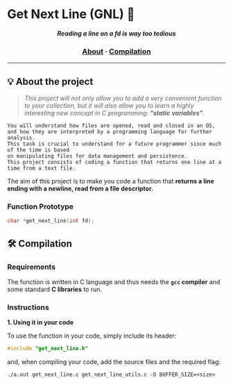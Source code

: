 # Get Next Line (GNL)  :tractor:

<p align="center">
	<b><i>Reading a line on a fd is way too tedious</i></b><br>
</p>


<h3 align="center">
	<a href="#%EF%B8%8F-about">About</a>
	<span> · </span>
	<a href="#%EF%B8%8F-compilation">Compilation</a>
</h3>

---

## 💡 About the project

> _This project will not only allow you to add a very convenient function to your collection,
but it will also allow you to learn a highly interesting new concept in C programming:
**"static variables"**._

	You will understand how files are opened, read and closed in an OS,
	and how they are interpreted by a programming language for further analysis.
	This task is crucial to understand for a future programmer since much of the time is based
	on manipulating files for data management and persistence.
	This project consists of coding a function that returns one line at a time from a text file.

The aim of this project is to make you code a function that **returns a line
ending with a newline, read from a file descriptor.**


### Function Prototype
```c
char *get_next_line(int fd);
```
## 🛠️ Compilation

### Requirements

The function is written in C language and thus needs the **`gcc` compiler** and some standard **C libraries** to run.

### Instructions

**1. Using it in your code**

To use the function in your code, simply include its header:

```C
#include "get_next_line.h"
```

and, when compiling your code, add the source files and the required flag:

```shell
./a.out get_next_line.c get_next_line_utils.c -D BUFFER_SIZE=<size>
```
